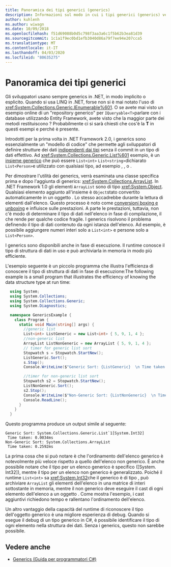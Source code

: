 ```yaml
---
title: Panoramica dei tipi generici (generics)
description: Informazioni sul modo in cui i tipi generici (generics) vengono usati come modelli di codice che consentono di definire strutture di dati indipendenti dai tipi senza il commit di un tipo di dati effettivo.
author: kuhlenh
ms.author: wiwagn
ms.date: 10/09/2018
ms.openlocfilehash: f51d69088b0d5c798f3aa3a6c1f5b62b3ea81d39
ms.sourcegitcommit: 1c1a1f9ec0bd1efb3040d86a79f7ee94e207cca5
ms.translationtype: MT
ms.contentlocale: it-IT
ms.lasthandoff: 04/03/2020
ms.locfileid: "80635275"
---
```

# <a name="generic-types-overview"></a>Panoramica dei tipi generici

Gli sviluppatori usano sempre generics in .NET, in modo implicito o esplicito. Quando si usa LINQ in .NET, forse non si è mai notato l'uso di <xref:System.Collections.Generic.IEnumerable%601>. O se avete mai visto un esempio online di un "repository generico" per `IQueryable<T>`parlare con i database utilizzando Entity Framework, avete visto che la maggior parte dei metodi restituiscono ? Probabilmente ci si sarà chiesti che cos'è la **T** in questi esempi e perché è presente.

Introdotti per la prima volta in .NET Framework 2.0, i generics sono essenzialmente un "modello di codice" che permette agli sviluppatori di definire strutture dei dati [indipendenti dai tipi](https://docs.microsoft.com/previous-versions/dotnet/netframework-4.0/hbzz1a9a(v=vs.100)) senza il commit in un tipo di dati effettivo. Ad <xref:System.Collections.Generic.List%601> esempio, è un [insieme generico](xref:System.Collections.Generic) che può essere `List<int>` `List<string>`dichiarato `List<Person>`e utilizzato con qualsiasi tipo, ad esempio , , o .

Per dimostrare l'utilità dei generics, verrà esaminata una classe specifica prima e dopo l'aggiunta di generics: <xref:System.Collections.ArrayList>. In .NET Framework 1.0 gli elementi `ArrayList` sono di tipo <xref:System.Object>. Qualsiasi elemento aggiunto all'insieme è `Object`stato convertito automaticamente in un oggetto . Lo stesso accadrebbe durante la lettura di elementi dall'elenco. Questo processo è noto come [conversioni boxing e unboxing](../csharp/programming-guide/types/boxing-and-unboxing.md) e influisce sulle prestazioni. A parte le prestazioni, tuttavia, non c'è modo di determinare il tipo di dati nell'elenco in fase di compilazione, il che rende per qualche codice fragile. I generics risolvono il problema definendo il tipo di dati contenuto da ogni istanza dell'elenco. Ad esempio, è possibile aggiungere numeri interi solo a `List<int>` e persone solo a `List<Person>`.

I generics sono disponibili anche in fase di esecuzione. Il runtime conosce il tipo di struttura di dati in uso e può archiviarla in memoria in modo più efficiente.

L'esempio seguente è un piccolo programma che illustra l'efficienza di conoscere il tipo di struttura di dati in fase di esecuzione:The following example is a small program that illustrates the efficiency of knowing the data structure type at run time:

```csharp
  using System;
  using System.Collections;
  using System.Collections.Generic;
  using System.Diagnostics;

  namespace GenericsExample {
    class Program {
      static void Main(string[] args) {
        //generic list
        List<int> ListGeneric = new List<int> { 5, 9, 1, 4 };
        //non-generic list
        ArrayList ListNonGeneric = new ArrayList { 5, 9, 1, 4 };
        // timer for generic list sort
        Stopwatch s = Stopwatch.StartNew();
        ListGeneric.Sort();
        s.Stop();
        Console.WriteLine($"Generic Sort: {ListGeneric}  \n Time taken: {s.Elapsed.TotalMilliseconds}ms");

        //timer for non-generic list sort
        Stopwatch s2 = Stopwatch.StartNew();
        ListNonGeneric.Sort();
        s2.Stop();
        Console.WriteLine($"Non-Generic Sort: {ListNonGeneric}  \n Time taken: {s2.Elapsed.TotalMilliseconds}ms");
        Console.ReadLine();
      }
    }
  }
```

Questo programma produce un output simile al seguente:

```console
Generic Sort: System.Collections.Generic.List`1[System.Int32]
 Time taken: 0.0034ms
Non-Generic Sort: System.Collections.ArrayList
 Time taken: 0.2592ms
```

La prima cosa che si può notare è che l'ordinamento dell'elenco generico è notevolmente più veloce rispetto a quello dell'elenco non generico. È anche possibile notare che il tipo per un elenco generico è specifico ([System. Int32]), mentre il tipo per un elenco non generico è generalizzato. Poiché il runtime `List<int>` sa <xref:System.Int32>che il generico è di tipo , può archiviare `ArrayList` gli elementi dell'elenco in una matrice di interi sottostante in memoria, mentre il non generico deve eseguire il cast di ogni elemento dell'elenco a un oggetto . Come mostra l'esempio, i cast aggiuntivi richiedono tempo e rallentano l'ordinamento dell'elenco.

Un altro vantaggio della capacità del runtime di riconoscere il tipo dell'oggetto generico è una migliore esperienza di debug. Quando si esegue il debug di un tipo generico in C#, è possibile identificare il tipo di ogni elemento nella struttura dei dati. Senza i generics, questo non sarebbe possibile.

## <a name="see-also"></a>Vedere anche

- [Generics (Guida per programmatori C#)](../../docs/csharp/programming-guide/generics/index.md)
